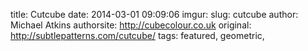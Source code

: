title: Cutcube
date: 2014-03-01 09:09:06
imgur: 
slug: cutcube
author: Michael Atkins
authorsite: http://cubecolour.co.uk
original: http://subtlepatterns.com/cutcube/
tags: featured, geometric,
